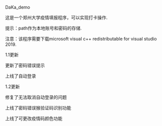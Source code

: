 DaKa_demo

这是一个郑州大学疫情填报程序，可以实现打卡操作.

提示：path作为本地账号和密码的存储.

注意：该程序需要下载microsoft visual c++ redistributable for visual studio 2019.

1.1更新

更新了密码错误提示

上线了自动登录

1.2更新

修复了无法取消自动登录的问题

上线了密码错误猴验证码识别功能

上线了可更改疫情码颜色功能
